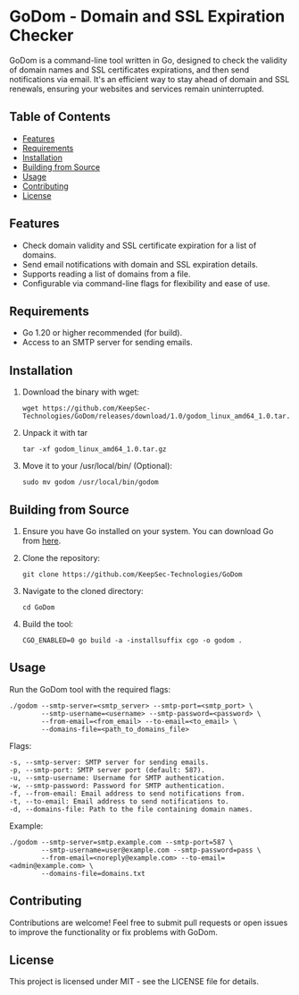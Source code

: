# GoDom - Domain and SSL Expiration Checker

GoDom is a command-line tool written in Go, designed to check the validity of domain names and SSL certificates expirations, and then send notifications via email. It's an efficient way to stay ahead of domain and SSL renewals, ensuring your websites and services remain uninterrupted.

## Table of Contents

- [Features](#features)
- [Requirements](#requirements)
- [Installation](#installation)
- [Building from Source](#building-from-source)
- [Usage](#usage)
- [Contributing](#contributing)
- [License](#license)

## Features

- Check domain validity and SSL certificate expiration for a list of domains.
- Send email notifications with domain and SSL expiration details.
- Supports reading a list of domains from a file.
- Configurable via command-line flags for flexibility and ease of use.

## Requirements

- Go 1.20 or higher recommended (for build).
- Access to an SMTP server for sending emails.

## Installation

1. Download the binary with wget:

    ```shell
    wget https://github.com/KeepSec-Technologies/GoDom/releases/download/1.0/godom_linux_amd64_1.0.tar.gz
    ```

2. Unpack it with tar

    ```shell
    tar -xf godom_linux_amd64_1.0.tar.gz
    ```

3. Move it to your /usr/local/bin/ (Optional):

    ```shell
    sudo mv godom /usr/local/bin/godom
    ```

## Building from Source

1. Ensure you have Go installed on your system. You can download Go from [here](https://golang.org/dl/).
2. Clone the repository:

    ```shell
    git clone https://github.com/KeepSec-Technologies/GoDom
    ```

3. Navigate to the cloned directory:

    ```shell
    cd GoDom
    ```

4. Build the tool:

    ```shell
    CGO_ENABLED=0 go build -a -installsuffix cgo -o godom .
    ```

## Usage

Run the GoDom tool with the required flags:

```shell
./godom --smtp-server=<smtp_server> --smtp-port=<smtp_port> \
        --smtp-username=<username> --smtp-password=<password> \
        --from-email=<from_email> --to-email=<to_email> \
        --domains-file=<path_to_domains_file>
```

Flags:

```text
-s, --smtp-server: SMTP server for sending emails.
-p, --smtp-port: SMTP server port (default: 587).
-u, --smtp-username: Username for SMTP authentication.
-w, --smtp-password: Password for SMTP authentication.
-f, --from-email: Email address to send notifications from.
-t, --to-email: Email address to send notifications to.
-d, --domains-file: Path to the file containing domain names.
```

Example:

```shell
./godom --smtp-server=smtp.example.com --smtp-port=587 \
        --smtp-username=user@example.com --smtp-password=pass \
        --from-email=<noreply@example.com> --to-email=<admin@example.com> \
        --domains-file=domains.txt
```

## Contributing

Contributions are welcome! Feel free to submit pull requests or open issues to improve the functionality or fix problems with GoDom.

## License

This project is licensed under MIT - see the LICENSE file for details.
